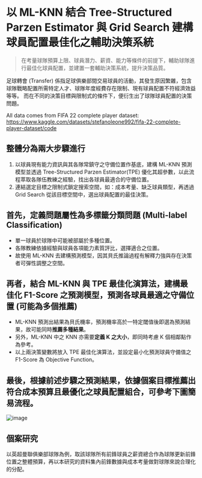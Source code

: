 # 以 ML-KNN 結合 Tree-Structured Parzen Estimator 與 Grid Search 建構球員配置最佳化之輔助決策系統
>在考量球隊預算上限、球員潛力、薪資、能力等條件的前提下，輔助球隊進行最佳化球員配置，並建置一套輔助決策系統，提升決策品質。

足球轉會 (Transfer) 係指足球俱樂部間交易球員的活動，其發生原因繁雜，包含球隊戰略配置所需特定人才、球隊年度經費存在限制、現有球員配置不符經濟效益等等。
而在不同的決策目標與限制式的條件下，便衍生出了球隊球員配置的決策問題。

All data comes from FIFA 22 complete player dataset:  
https://www.kaggle.com/datasets/stefanoleone992/fifa-22-complete-player-dataset/code

## 整體分為兩大步驟進行
1. 以球員現有能力資訊與其各隊常鎮守之守備位置作基底，建構 ML-KNN 預測模型並透過 Tree-Structured Parzen Estimator(TPE) 優化其超參數，以此流程萃取各隊伍教練之經驗，找出各球員最適合的守備位置。
2. 連結選定目標之限制式鎖定搜索空間，如：成本考量、缺乏球員類型，再透過 Grid Search 從該目標空間中，選出球員配置的最佳決策。

## 首先，定義問題屬性為多標籤分類問題 (Multi-label Classification)
- 單一球員於球隊中可能被部屬於多種位置。
- 各隊教練依據經驗與球員各項能力素質評比，選擇適合之位置。
- 故使用 ML-KNN 去建構預測模型，因其貝氏推論過程有解釋力強與存在決策者可彈性調整之空間。

## 再者，結合 ML-KNN 與 TPE 最佳化演算法，建構最佳化 F1-Score 之預測模型，預測各球員最適之守備位置 (可能為多個推薦)
- ML-KNN 預測出結果為貝氏機率，預測機率高於一特定閾值後即選為預測結果，故可能同時**推薦多種結果**。
- 另外，ML-KNN 中之 KNN 亦需要**定義 K 之大小**，即同時考慮 K 個相鄰點作為參考。
- 以上兩決策變數將放入 TPE 最佳化演算法，並設定最小化預測球員守備值之 F1-Score 為 Objective Function。

## 最後，根據前述步驟之預測結果，依據個案目標推薦出符合成本預算且最優化之球員配置組合，可參考下圖簡易流程。
![image](https://user-images.githubusercontent.com/77613396/212627811-831ea002-e2df-41a5-9852-f74afce1d7ad.png)

## 個案研究
以英超曼聯俱樂部球隊為例，取該球隊所有前鋒球員之薪資總合作為球隊更新前鋒位置之整體預算，再以本研究的資料集內前鋒數據與成本考量做對球隊來說合理化的分配。



